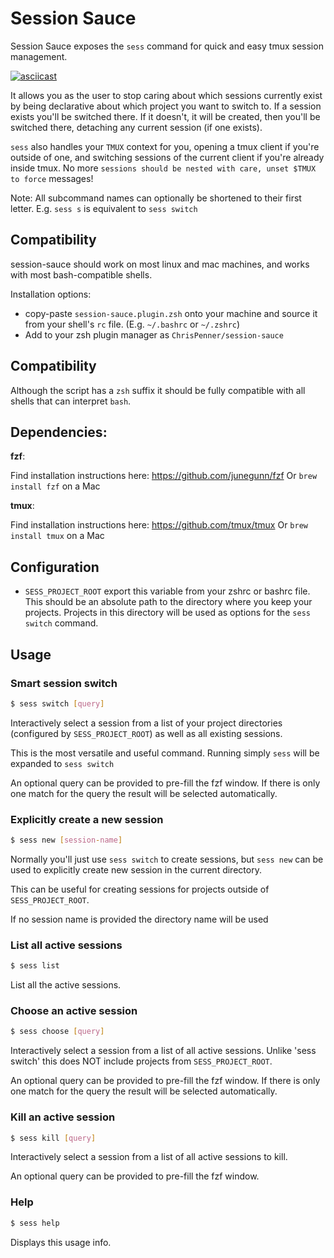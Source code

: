 # Session Sauce

Session Sauce exposes the `sess` command for quick and easy tmux session management.

[![asciicast](https://asciinema.org/a/tVPETaazkExhMjFH6RWdCmUSm.svg)](https://asciinema.org/a/tVPETaazkExhMjFH6RWdCmUSm)

It allows you as the user to stop caring about which sessions currently exist
by being declarative about which project you want to switch to. If a session
exists you'll be switched there. If it doesn't, it will be created, then you'll
be switched there, detaching any current session (if one exists).

`sess` also handles your `TMUX` context for you, opening a tmux client if you're
outside of one, and switching sessions of the current client if you're already
inside tmux. No more `sessions should be nested with care, unset $TMUX to force` 
messages!

Note: All subcommand names can optionally be shortened to their first letter.
E.g. `sess s` is equivalent to `sess switch`

## Compatibility

session-sauce should work on most linux and mac machines, and works with most bash-compatible shells.

Installation options:

* copy-paste `session-sauce.plugin.zsh` onto your machine and source it from your shell's `rc` file. (E.g. `~/.bashrc` or `~/.zshrc`)
* Add to your zsh plugin manager as `ChrisPenner/session-sauce`

## Compatibility

Although the script has a `zsh` suffix it should be fully compatible with all shells that can interpret `bash`.

## Dependencies:

**fzf**:

Find installation instructions here: https://github.com/junegunn/fzf
Or `brew install fzf` on a Mac

**tmux**:

Find installation instructions here: https://github.com/tmux/tmux
Or `brew install tmux` on a Mac

## Configuration

- `SESS_PROJECT_ROOT`
    export this variable from your zshrc or bashrc file.
    This should be an absolute path to the directory where you keep your
    projects. Projects in this directory will be used as options
    for the `sess switch` command.

## Usage

### Smart session switch 

```sh
$ sess switch [query]
```

Interactively select a session from a list of your project directories
(configured by `SESS_PROJECT_ROOT`) as well as all existing sessions.

This is the most versatile and useful command.
Running simply `sess` will be expanded to `sess switch`

An optional query can be provided to pre-fill the fzf window.
If there is only one match for the query the result
will be selected automatically.

### Explicitly create a new session

```sh
$ sess new [session-name]
```

Normally you'll just use `sess switch` to create sessions,
but `sess new` can be used to explicitly create new session 
in the current directory.

This can be useful for creating sessions for projects 
outside of `SESS_PROJECT_ROOT`.

If no session name is provided the directory name will be used

### List all active sessions

```sh
$ sess list
```

List all the active sessions.


### Choose an active session

```sh
$ sess choose [query]
```

Interactively select a session from a list of all active sessions.
Unlike 'sess switch' this does NOT include projects from `SESS_PROJECT_ROOT`.

An optional query can be provided to pre-fill the fzf window.
If there is only one match for the query the result
will be selected automatically.


### Kill an active session

```sh
$ sess kill [query]
```

Interactively select a session from a list of all active sessions to kill.

An optional query can be provided to pre-fill the fzf window.

### Help
```sh
$ sess help
```

Displays this usage info.
